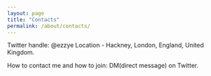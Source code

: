 ```yaml
---
layout: page
title: "Contacts"
permalink: /about/contacts/
---
```


Twitter handle: @ezzye
Location - Hackney, London, England, United Kingdom.

How to contact me and how to join:
DM(direct message) on Twitter.